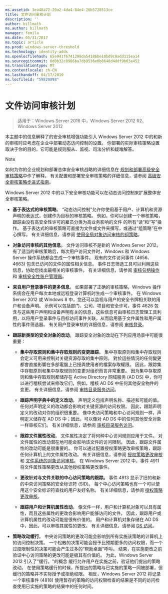 ```yaml
---
ms.assetid: 3ea48a72-20a2-4da4-84e4-26b5728513ce
title: 文件访问审核计划
description: ''
author: billmath
ms.author: billmath
manager: femila
ms.date: 05/31/2017
ms.topic: article
ms.prod: windows-server-threshold
ms.technology: identity-adds
ms.openlocfilehash: 65e941f6741298da54186be10bd9c0add115ea14
ms.sourcegitcommit: 0d0b32c8986ba7db9536e0b8648d4ddf9b03e452
ms.translationtype: MT
ms.contentlocale: zh-CN
ms.lasthandoff: 04/17/2019
ms.locfileid: "59820898"
---
```

# <a name="plan-for-file-access-auditing"></a>文件访问审核计划

>适用于：Windows Server 2016 中，Windows Server 2012 R2、 Windows Server 2012

本主题中的信息解释了的安全审核增强功能引入 Windows Server 2012 中的和新的审核时应考虑在企业中部署动态访问控制的设置。 你部署的实际审核策略设置取决于你的目的，它可能是规则服从、监视、司法分析和疑难解答。  
  
> [!NOTE]  
> 如何为你的企业规划和部署总体安全审核战略的详细信息在 [规划和部署高级安全审核策略](https://go.microsoft.com/fwlink/?LinkID=191139)中作了解释。 有关配置和部署安全审核策略的详细信息，请参阅 [高级安全审核策略步进式指南](https://go.microsoft.com/fwlink/?LinkID=191141)。  
  
Windows Server 2012 中的以下安全审核功能可以在动态访问控制来扩展整体安全审核策略。  
  
-   **基于表达式的审核策略**。 “动态访问控制”允许你使用基于用户、计算机和资源声明的表达式，创建作为目标的审核策略。 例如，你可以创建一个审核策略，跟踪由没有高安全性许可的雇员分类为高业务影响的文件 的所有“读”和“写”操作。 基于表达式的审核策略可直接为文件或文件夹撰写，或通过“组策略”在中心撰写。 有关详细信息，请参阅 [使用全局对象访问审核的组策略](https://go.microsoft.com/fwlink/?LinkId=241498)。  
  
-   **对象访问审核的其他信息**。 文件访问审核不是新的 Windows Server 2012。 有了适当的审核策略后，每次用户访问文件时，Windows 和 Windows Server 操作系统都会生成一个审核事件。 现有的文件访问事件 (4656、4663) 包含已访问的文件的属性相关信息。 事件日志筛选工具可以利用这些信息，协助您找出最相关的审核事件。 有关详细信息，请参阅 [审核句柄操作](https://technet.microsoft.com//library/dd772626(WS.10).aspx) 和 [审核安全性账户管理器](https://go.microsoft.com/fwlink/?LinkId=241501)。  
  
-   **来自用户登录事件的更多信息**。 如果部署了正确的审核策略，Windows 操作系统会在用户每次本地或远程登录计算机时生成一个审核事件。 在 Windows Server 2012 或 Windows 8 中，您还可以监视与用户的安全令牌相关联的用户和设备声明。 示例可以包括部门、公司、项目和安全许可。事件 4626 包含与这些用户声明和设备声明有关的信息，这些信息可由审核日志管理工具利用，以将用户登录事件与目标访问事件关联，从而启用基于文件属性和用户属性的事件筛选器。 有关用户登录审核的详细信息，请参阅 [审核登录](https://go.microsoft.com/fwlink/?LinkId=241502)。  
  
-   **跟踪新类型的安全对象的改动**。 跟踪安全对象的改动在下列应用场景中可能很重要：  
  
    -   **集中存取原则和集中存取规则的变更跟踪**。 集中存取原则和集中存取规则会定义可用来控制对关键资源存取的集中原则。 對於這些情況的任何變更都會直接影響在多部電腦上已授與使用者的檔案存取權限。 因此，跟踪集中存取原则和集中存取规则的变更对组织而言非常重要。 因为集中存取原则和集中存取规则都储存在 Active Directory 网域服务 (AD DS) 中，你可以进行稽核尝试来修改它们，例如，稽核 AD DS 中任何其他安全物件的变更。 有关详细信息，请参阅 [审核目录服务访问](https://technet.microsoft.com/library/dd941618(WS.10).aspx)。  
  
    -   **跟踪声明字典中的定义改动**。 声明定义包括声明名称、描述和可能的值。 任何对声明定义的改动都会影响对关键资源的访问权限。 因此，跟踪声明定义的改动对你的组织很重要。 像中央访问策略和中心访问规则一样，声明定义储存在 AD DS 中；因此，可以像对 AD DS 中的任何其他安全对象一样审核它们。 有关详细信息，请参阅 [审核目录服务访问](https://technet.microsoft.com/library/dd941618(WS.10).aspx)。  
  
    -   **跟踪文件属性改动**。 文件属性决定了将何种中心访问规则应用于文件。 对文件属性的改动潜在地可能会影响该文件的访问限制。 因此，跟踪文件属性的改动可能是很重要的。 你可以通过配置授权策略更改审核策略，跟踪任何计算机上的文件属性改动。 有关详细信息，请参阅 [授权策略更改审核](https://go.microsoft.com/fwlink/?LinkId=241504) 和 [文件系统的对象访问审核](https://go.microsoft.com/fwlink/?LinkId=241505)。 在 Windows Server 2012 中，事件 4911 将文件属性策略更改从其他授权策略更改事件。  
  
    -   **更改针对与文件关联的中心访问策略的跟踪。** 事件 4913 显示了旧的和新的中央访问策略的安全标识符 (SID)。 每个中心访问策略也有一个可以使用这个安全标识符查找的用户友好名称。 有关详细信息，请参阅 [授权策略更改审核](https://go.microsoft.com/fwlink/?LinkId=241504)。  
  
    -   **跟踪用户和计算机属性改动**。 像文件一样，用户和计算机对象可以具有属性，而且这些属性的更改会影响用户能够访问的文件。 因此，跟踪用户或计算机属性的改动可能是很有价值的。 用户和计算机对象存储在 AD DS 中，因此，可以审核其属性的更改。 有关详细信息，请参阅 [DS 访问](https://go.microsoft.com/fwlink/?LinkId=241508)。  
  
-   **策略改动缓行**。 中央访问策略的更改可能会影响到所有实施该策略的计算机上的访问控制决策。 一个松散的决策可能会授予比预期更多的访问权限，而一个过度限制性的决策可能会产生过多的“帮助桌面”呼叫。 结果，在实施更改之前验证中心访问策略的更改可能是极其有价值的。 为此，Windows Server 2012 引入了"缓行。"的概念 缓行允许用户在实施之前，验证他们提出的策略改动。 在使用策略缓行的时候，所提出的策略与已实施的策略一同被部署，但缓行的策略并不实际授予或拒绝权限。 相反，Windows Server 2012 将记录一个审核事件 (4818) 使用暂存的策略的访问权限检查的结果是不同的访问检查使用已实施的策略的结果中的任何时间。  
  


